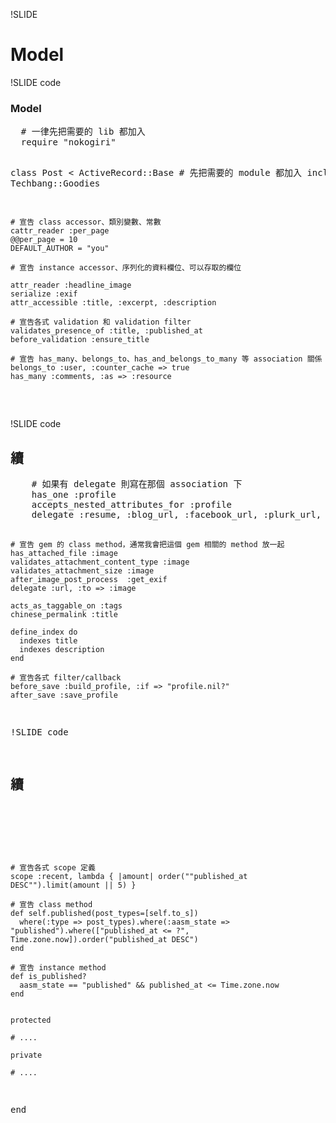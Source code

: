 !SLIDE

# Model

!SLIDE code

### Model

<div class="correct smallest">
  <pre class="sh_ruby">
  # 一律先把需要的 lib 都加入
  require "nokogiri"

  class Post < ActiveRecord::Base
    # 先把需要的 module 都加入
    include Techbang::Goodies

    # 宣告 class accessor、類別變數、常數
    cattr_reader :per_page
    @@per_page = 10
    DEFAULT_AUTHOR = "you"

    # 宣告 instance accessor、序列化的資料欄位、可以存取的欄位
  
    attr_reader :headline_image
    serialize :exif
    attr_accessible :title, :excerpt, :description

    # 宣告各式 validation 和 validation filter
    validates_presence_of :title, :published_at
    before_validation :ensure_title

    # 宣告 has_many、belongs_to、has_and_belongs_to_many 等 association 關係
    belongs_to :user, :counter_cache => true
    has_many :comments, :as => :resource
  </pre>
</div>

!SLIDE code

## 續
<div class="correct smallest">
  <pre class="sh_ruby">
    # 如果有 delegate 則寫在那個 association 下
    has_one :profile
    accepts_nested_attributes_for :profile
    delegate :resume, :blog_url, :facebook_url, :plurk_url, :twitter_url, :to => :profile

    # 宣告 gem 的 class method，通常我會把這個 gem 相關的 method 放一起
    has_attached_file :image
    validates_attachment_content_type :image
    validates_attachment_size :image
    after_image_post_process  :get_exif
    delegate :url, :to => :image

    acts_as_taggable_on :tags
    chinese_permalink :title

    define_index do
      indexes title
      indexes description
    end

    # 宣告各式 filter/callback
    before_save :build_profile, :if => "profile.nil?"
    after_save :save_profile

!SLIDE code

## 續
<div class="correct smallest">
  <pre class="sh_ruby">
 
    # 宣告各式 scope 定義
    scope :recent, lambda { |amount| order(""published_at DESC"").limit(amount || 5) }

    # 宣告 class method
    def self.published(post_types=[self.to_s])
      where(:type => post_types).where(:aasm_state => "published").where(["published_at <= ?", Time.zone.now]).order("published_at DESC")
    end

    # 宣告 instance method
    def is_published?
      aasm_state == "published" && published_at <= Time.zone.now
    end
    
    
    protected
    
    # ....
    
    private
    
    # ....

end
</pre>
</div>